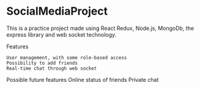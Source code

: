 # SocialMediaProject

This is a practice project made using React Redux, Node.js, MongoDb, the express library and web socket technology.

Features

    User management, with some role-based access
    Possibility to add friends
    Real-time chat through web socket
    
Possible future features
        Online status of friends
        Private chat
    
    

